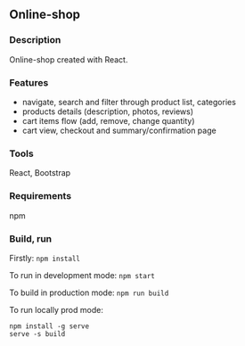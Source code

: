## Online-shop

### Description

Online-shop created with React.

### Features

- navigate, search and filter through product list, categories
- products details (description, photos, reviews)
- cart items flow (add, remove, change quantity)
- cart view, checkout and summary/confirmation page

### Tools

React, Bootstrap

### Requirements

npm

### Build, run

Firstly: `npm install`

To run in development mode: `npm start`

To build in production mode: `npm run build`

To run locally prod mode:

```
npm install -g serve
serve -s build

```
